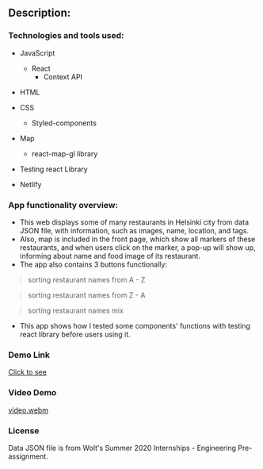 ## Description:
### Technologies and tools used:
* JavaScript
    * React
        * Context API
* HTML
* CSS 
     * Styled-components

* Map
     * react-map-gl library    
* Testing react Library   

* Netlify

### App functionality overview:
- This web displays some of many restaurants in Helsinki city from data JSON file, with information, such as images, name, location, and tags.
- Also, map is included in the front page, which show all markers of these restaurants, and when users click on the marker, a pop-up will show up, informing about name and food image of its restaurant. 
- The app also contains 3 buttons functionally: 

> sorting restaurant names from A - Z 

> sorting restaurant names from Z - A 

> sorting restaurant names mix
                  
- This app shows how I tested some components' functions with testing react library before users using it. 
### Demo Link 
[Click to see](https://helsinki-restaurants.netlify.app/)

### Video Demo
[video.webm](https://user-images.githubusercontent.com/44481142/232249282-997ca290-f157-45a4-9f42-c61c80ced098.webm)

### License
Data JSON file is from Wolt's Summer 2020 Internships - Engineering Pre-assignment. 
